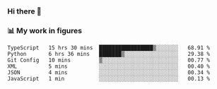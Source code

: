 ### Hi there 👋

### 📊 My work in figures

<!--START_SECTION:waka-->

```text
TypeScript   15 hrs 30 mins  █████████████████▒░░░░░░░   68.91 %
Python       6 hrs 36 mins   ███████▒░░░░░░░░░░░░░░░░░   29.38 %
Git Config   10 mins         ▒░░░░░░░░░░░░░░░░░░░░░░░░   00.77 %
XML          5 mins          ░░░░░░░░░░░░░░░░░░░░░░░░░   00.40 %
JSON         4 mins          ░░░░░░░░░░░░░░░░░░░░░░░░░   00.34 %
JavaScript   1 min           ░░░░░░░░░░░░░░░░░░░░░░░░░   00.13 %
```

<!--END_SECTION:waka-->
